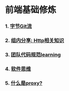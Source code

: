 # 前端基础修炼
### 1. [字节Git流](https://github.com/PaulChess/fe-basic/issues/1)
### 2. [组内分享: Http相关知识](https://github.com/PaulChess/fe-basic/issues/2)
### 3. [团队代码规范learning](https://github.com/PaulChess/fe-basic/issues/3)
### 4. [软件思维](https://github.com/PaulChess/fe-basic/issues/4)
### 5. [什么是proxy?](https://github.com/PaulChess/fe-basic/issues/5)
